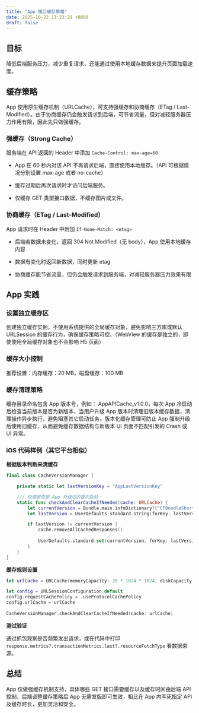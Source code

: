 ```yaml
---
title: "App 接口缓存策略"
date: 2025-10-22 11:23:29 +0800
draft: false
---
```


## 目标

降低后端服务压力，减少重复请求，还能通过使用本地缓存数据来提升页面加载速度。

## 缓存策略

App 使用原生缓存机制（URLCache），可支持强缓存和协商缓存（ETag / Last-Modified）。由于协商缓存仍会触发请求到后端，可节省流量，但对减轻服务器压力作用有限，因此先只做强缓存。

### 强缓存（Strong Cache）

服务端在 API 返回的 Header 中添加 `Cache-Control: max-age=60`

- App 在 60 秒内对该 API 不再请求后端，直接使用本地缓存。（API 可根据情况分别设置 max-age 或者 no-cache）

- 缓存过期后再次请求时才访问后端服务。

- 仅缓存 GET 类型接口数据，不缓存图片或文件。

### 协商缓存（ETag / Last-Modified）

App 请求时在 Header 中附加 `If-None-Match: <etag>`

- 后端若数据未变化，返回 304 Not Modified（无 body），App 使用本地缓存内容

- 数据有变化时返回新数据，同时更新 etag

- 协商缓存能节省流量，但仍会触发请求到服务端，对减轻服务器压力效果有限

## App 实践

### 设置独立缓存区

创建独立缓存实例，不使用系统提供的全局缓存对象，避免影响三方库或默认 URLSession 的缓存行为，确保缓存策略可控。（WebView 的缓存是独立的，即使使用全局缓存对象也不会影响 H5 页面）

### 缓存大小控制

推荐设置：内存缓存：20 MB，磁盘缓存：100 MB

### 缓存清理策略

缓存目录命名包含 App 版本号，例如： AppAPICache_v1.0.0，每次 App 冷启动后检查当前版本是否为新版本，当用户升级 App 版本时清理旧版本缓存数据，清理操作异步执行，避免阻塞其它启动任务。版本化缓存管理可防止 App 强制升级后使用旧缓存，从而避免缓存数据结构与新版本 UI 页面不匹配引发的 Crash 或 UI 异常。

### iOS 代码样例（其它平台相似）

**根据版本判断来清缓存**

```swift
final class CacheVersionManager {

    private static let lastVersionKey = "AppLastVersionKey"

    /// 检查是否是 App 升级后的首次启动
    static func checkAndClearCacheIfNeeded(cache: URLCache) {
        let currentVersion = Bundle.main.infoDictionary?["CFBundleShortVersionString"] as? String ?? "0"
        let lastVersion = UserDefaults.standard.string(forKey: lastVersionKey)

        if lastVersion != currentVersion {
            cache.removeAllCachedResponses()
            
            UserDefaults.standard.set(currentVersion, forKey: lastVersionKey)
        }
    }
}
```

**缓存规则设置**

```swift
let urlCache = URLCache(memoryCapacity: 20 * 1024 * 1024, diskCapacity: 100 * 1024 * 1024, diskPath: "AppAPICache_v\(App.currentVersion)")

let config = URLSessionConfiguration.default
config.requestCachePolicy = .useProtocolCachePolicy
config.urlCache = urlCache
        
CacheVersionManager.checkAndClearCacheIfNeeded(cache: urlCache)
```

**测试验证**

通过抓包观察是否频繁发出请求，或在代码中打印 `response.metrics?.transactionMetrics.last?.resourceFetchType` 看数据来源。

## 总结

App 仅做强缓存机制支持，具体哪些 GET 接口需要缓存以及缓存时间由后端 API 控制，后端调整缓存策略后 App 无需发版即可生效，相比在 App 内写死指定 API 及缓存时长，更加灵活和安全。